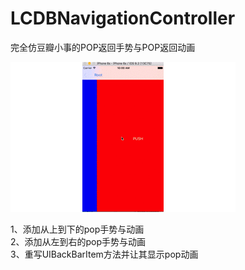 # LCDBNavigationController
完全仿豆瓣小事的POP返回手势与POP返回动画  

![](https://raw.githubusercontent.com/MagLiC/LCDBNavigationController/master/123.gif)  

1、添加从上到下的pop手势与动画  
2、添加从左到右的pop手势与动画  
3、重写UIBackBarItem方法并让其显示pop动画